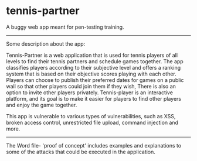 # tennis-partner
A buggy web app meant for pen-testing training.

-----------------------------------------------

Some description about the app:

Tennis-Partner is a web application that is used for tennis players of all levels to find their tennis partners and schedule games together.
The app classifies players according to their subjective level and offers a ranking system that is based on their objective scores playing with each other. Players can choose to publish their preferred dates for games on a public wall so that other players could join them if they wish, There is also an option to invite other players privately.
Tennis-player is an interactive platform, and its goal is to make it easier for players to find other players and enjoy the game together. 

This app is vulnerable to various types of vulnerabilities, such as XSS, broken access control, unrestricted file upload, command injection and more.

------------------------------------------------

The Word file- 'proof of concept' includes examples and explanations to some of the attacks that could be executed in the application. 

